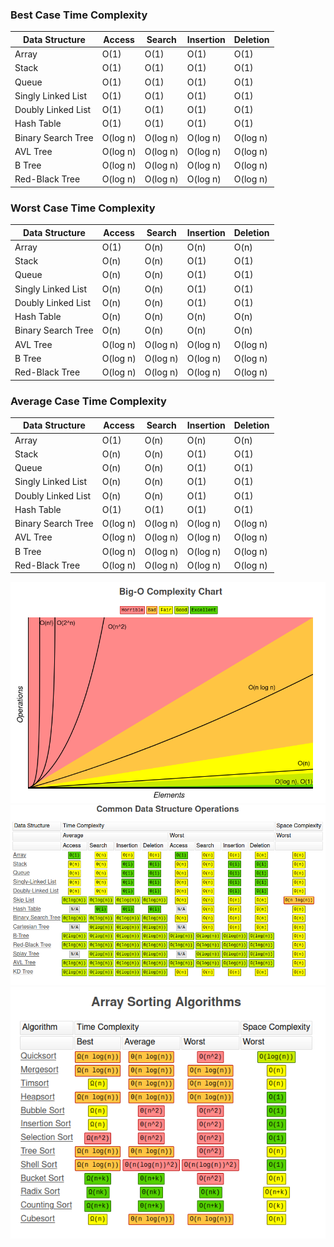 ### Best Case Time Complexity

| Data Structure       | Access | Search | Insertion | Deletion |
|----------------------|--------|--------|-----------|----------|
| Array                | O(1)   | O(1)   | O(1)      | O(1)     |
| Stack                | O(1)   | O(1)   | O(1)      | O(1)     |
| Queue                | O(1)   | O(1)   | O(1)      | O(1)     |
| Singly Linked List   | O(1)   | O(1)   | O(1)      | O(1)     |
| Doubly Linked List   | O(1)   | O(1)   | O(1)      | O(1)     |
| Hash Table           | O(1)   | O(1)   | O(1)      | O(1)     |
| Binary Search Tree   | O(log n) | O(log n) | O(log n) | O(log n) |
| AVL Tree             | O(log n) | O(log n) | O(log n) | O(log n) |
| B Tree               | O(log n) | O(log n) | O(log n) | O(log n) |
| Red-Black Tree       | O(log n) | O(log n) | O(log n) | O(log n) |

### Worst Case Time Complexity

| Data Structure       | Access | Search | Insertion | Deletion |
|----------------------|--------|--------|-----------|----------|
| Array                | O(1)   | O(n)   | O(n)      | O(n)     |
| Stack                | O(n)   | O(n)   | O(1)      | O(1)     |
| Queue                | O(n)   | O(n)   | O(1)      | O(1)     |
| Singly Linked List   | O(n)   | O(n)   | O(1)      | O(1)     |
| Doubly Linked List   | O(n)   | O(n)   | O(1)      | O(1)     |
| Hash Table           | O(n)   | O(n)   | O(n)      | O(n)     |
| Binary Search Tree   | O(n)   | O(n)   | O(n)      | O(n)     |
| AVL Tree             | O(log n) | O(log n) | O(log n) | O(log n) |
| B Tree               | O(log n) | O(log n) | O(log n) | O(log n) |
| Red-Black Tree       | O(log n) | O(log n) | O(log n) | O(log n) |

### Average Case Time Complexity

| Data Structure       | Access | Search | Insertion | Deletion |
|----------------------|--------|--------|-----------|----------|
| Array                | O(1)   | O(n)   | O(n)      | O(n)     |
| Stack                | O(n)   | O(n)   | O(1)      | O(1)     |
| Queue                | O(n)   | O(n)   | O(1)      | O(1)     |
| Singly Linked List   | O(n)   | O(n)   | O(1)      | O(1)     |
| Doubly Linked List   | O(n)   | O(n)   | O(1)      | O(1)     |
| Hash Table           | O(1)   | O(1)   | O(1)      | O(1)     |
| Binary Search Tree   | O(log n) | O(log n) | O(log n) | O(log n) |
| AVL Tree             | O(log n) | O(log n) | O(log n) | O(log n) |
| B Tree               | O(log n) | O(log n) | O(log n) | O(log n) |
| Red-Black Tree       | O(log n) | O(log n) | O(log n) | O(log n) |


<img src="./screenshots/1.png">

<img src="./screenshots/2.png">

<img src="./screenshots/3.png">